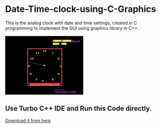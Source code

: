 # Date-Time-clock-using-C-Graphics
This is the analog clock with date and time settings, created in C programming to implement the GUI using graphics library in C++.<br><br>
<img src="https://github.com/VrushankPatel/Date-Time-clock-using-C-Graphics/blob/master/DateTimeClock.png" width="50%">
## Use Turbo C++ IDE and Run this Code directly.
[Download it from here](https://developerinsider.co/download-turbo-c-for-windows-7-8-8-1-and-windows-10-32-64-bit-full-screen/)

